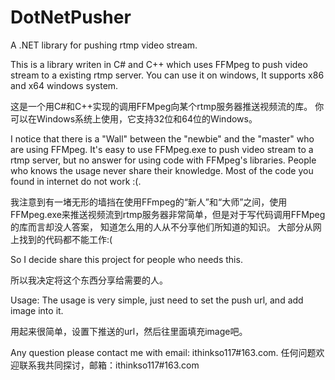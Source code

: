 # DotNetPusher
A .NET library for pushing rtmp video stream.


This is a library writen in C# and C++ which uses FFMpeg to push video stream to a existing rtmp server.
You can use it on windows, It supports x86 and x64 windows system.

这是一个用C#和C++实现的调用FFMpeg向某个rtmp服务器推送视频流的库。
你可以在Windows系统上使用，它支持32位和64位的Windows。

I notice that there is a "Wall" between the "newbie" and the "master" who are using FFMpeg.
It's easy to use FFMpeg.exe to push video stream to a rtmp server, but no answer for using code with FFMpeg's libraries. 
People who knows the usage never share their knowledge.
Most of the code you found in internet do not work :(.

我注意到有一堵无形的墙挡在使用FFmpeg的“新人”和“大师”之间，使用FFMpeg.exe来推送视频流到rtmp服务器非常简单，但是对于写代码调用FFMpeg的库而言却没人答案，
知道怎么用的人从不分享他们所知道的知识。
大部分从网上找到的代码都不能工作:(

So I decide share this project for people who needs this. 

所以我决定将这个东西分享给需要的人。

Usage:
The usage is very simple, just need to set the push url, and add image into it.

用起来很简单，设置下推送的url，然后往里面填充image吧。


Any question please contact me with email: ithinkso117#163.com.
任何问题欢迎联系我共同探讨，邮箱：ithinkso117#163.com
